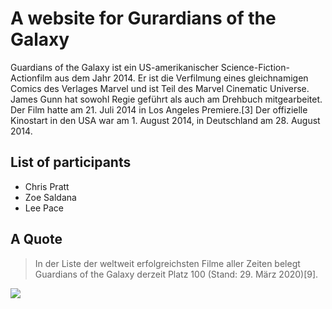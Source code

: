 # A website for Gurardians of the Galaxy

Guardians of the Galaxy ist ein US-amerikanischer Science-Fiction-Actionfilm aus dem Jahr 2014. Er ist die Verfilmung eines gleichnamigen Comics des Verlages Marvel und ist Teil des Marvel Cinematic Universe. James Gunn hat sowohl Regie geführt als auch am Drehbuch mitgearbeitet. Der Film hatte am 21. Juli 2014 in Los Angeles Premiere.[3] Der offizielle Kinostart in den USA war am 1. August 2014, in Deutschland am 28. August 2014.

## List of participants

* Chris Pratt
* Zoe Saldana
* Lee Pace

## A Quote

> In der Liste der weltweit erfolgreichsten Filme aller Zeiten belegt Guardians of the Galaxy derzeit Platz 100 (Stand: 29. März 2020)[9].


<img src="https://de.wikipedia.org/wiki/Datei:Guardians_of_the_Galaxy-Logo.png">
